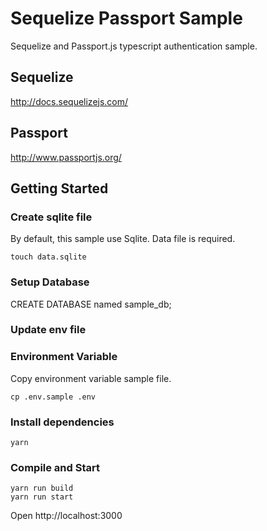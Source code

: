 # Sequelize Passport Sample

Sequelize and Passport.js typescript authentication sample.


## Sequelize
 
http://docs.sequelizejs.com/

## Passport

http://www.passportjs.org/

## Getting Started

### Create sqlite file

By default, this sample use Sqlite. Data file is required.

```
touch data.sqlite
```

### Setup Database

CREATE DATABASE named sample_db;

### Update env file


### Environment Variable

Copy environment variable sample file.

```
cp .env.sample .env
```

### Install dependencies

```
yarn
```

### Compile and Start
 
```
yarn run build
yarn run start
```

Open http://localhost:3000